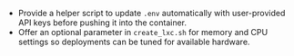 - Provide a helper script to update `.env` automatically with user-provided API keys before pushing it into the container.
- Offer an optional parameter in `create_lxc.sh` for memory and CPU settings so deployments can be tuned for available hardware.
